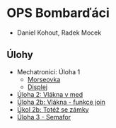 # OPS Bombarďáci

* Daniel Kohout, Radek Mocek

## Úlohy

* Mechatronici: Úloha 1
  * [Morseovka](./01%20Morse%20code/)
  * [Displej](./02%20LCD%20name/)
* [Úloha 2: Vlákna v med](./03%20Threads/)
* [Úloha 2b: Vlákna - funkce join](./04%20Threads%20join/)
* [Úkol 2b: Totéž se zámky](./05%20Threads%20lock/)
* [Úloha 3 - Semafor](./06%20Semaphore/)
